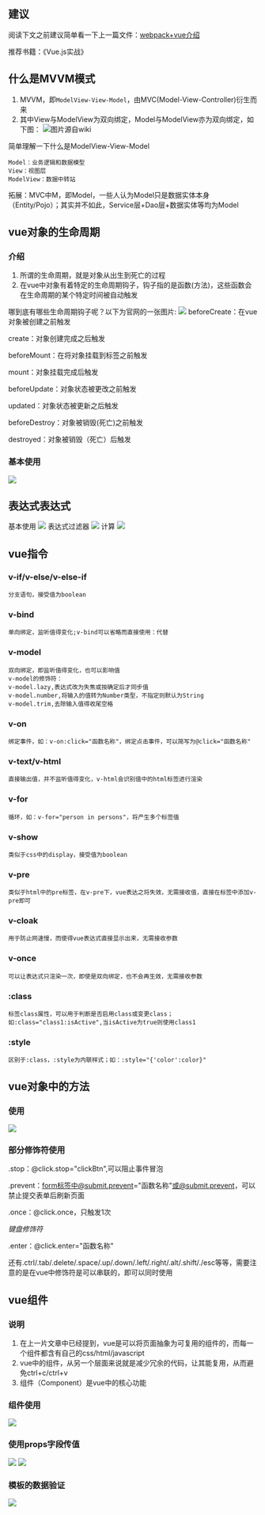 ## 建议
阅读下文之前建议简单看一下上一篇文件：[webpack+vue介绍](http://www.tandi.wiki/webpack_vue%E4%BB%8B%E7%BB%8D/)

推荐书籍：《Vue.js实战》

## 什么是MVVM模式
1. MVVM，即`ModelView-View-Model`，由MVC(Model-View-Controller)衍生而来
2. 其中View与ModelView为双向绑定，Model与ModelView亦为双向绑定，如下图：
![图片源自wiki](images/1.png)

简单理解一下什么是ModelView-View-Model

    Model：业务逻辑和数据模型
    View：视图层
    ModelView：数据中转站

拓展：MVC中M，即Model，一些人认为Model只是数据实体本身（Entity/Pojo）；其实并不如此，Service层+Dao层+数据实体等均为Model

## vue对象的生命周期
### 介绍
1. 所谓的生命周期，就是对象从出生到死亡的过程
2. 在vue中对象有着特定的生命周期钩子，钩子指的是函数(方法)，这些函数会在生命周期的某个特定时间被自动触发

哪到底有哪些生命周期钩子呢？以下为官网的一张图片:
![](images/2.png)
beforeCreate：在vue对象被创建之前触发

create：对象创建完成之后触发

beforeMount：在将对象挂载到标签之前触发

mount：对象挂载完成后触发

beforeUpdate：对象状态被更改之前触发

updated：对象状态被更新之后触发

beforeDestroy：对象被销毁(死亡)之前触发

destroyed：对象被销毁（死亡）后触发

### 基本使用
![](images/3.png)

## 表达式表达式
基本使用
![](images/4.png)
表达式过滤器
![](images/5.png)
计算
![](images/6.png)

## vue指令
### v-if/v-else/v-else-if
    分支语句，接受值为boolean

### v-bind
    单向绑定，监听值得变化;v-bind可以省略而直接使用：代替

### v-model
    双向绑定，即监听值得变化，也可以影响值
    v-model的修饰符：
    v-model.lazy,表达式改为失焦或按确定后才同步值
    v-model.number,将输入的值转为Number类型，不指定则默认为String
    v-model.trim,去除输入值得收尾空格

### v-on
    绑定事件，如：v-on:click="函数名称"，绑定点击事件，可以简写为@click="函数名称"

### v-text/v-html
    直接输出值，并不监听值得变化，v-html会识别值中的html标签进行渲染

### v-for
    循环，如：v-for="person in persons"，将产生多个标签值

### v-show
    类似于css中的display，接受值为boolean

### v-pre
    类似于html中的pre标签，在v-pre下，vue表达之将失效，无需接收值，直接在标签中添加v-pre即可

### v-cloak
    用于防止网速慢，而使得vue表达式直接显示出来，无需接收参数

### v-once
    可以让表达式只渲染一次，即使是双向绑定，也不会再生效，无需接收参数

### :class
    标签class属性，可以用于判断是否启用class或变更class；如:class="class1:isActive",当isActive为true则使用class1

### :style
    区别于:class，:style为内联样式；如：:style="{'color':color}"

## vue对象中的方法
### 使用
![](images/7.png)

### 部分修饰符使用
.stop：@click.stop="clickBtn",可以阻止事件冒泡

.prevent：form标签中@submit.prevent="函数名称"或@submit.prevent，可以禁止提交表单后刷新页面

.once：@click.once，只触发1次

*键盘修饰符*

.enter：@click.enter="函数名称"

还有.ctrl/.tab/.delete/.space/.up/.down/.left/.right/.alt/.shift/./esc等等，需要注意的是在vue中修饰符是可以串联的，即可以同时使用


## vue组件
### 说明
1. 在上一片文章中已经提到，vue是可以将页面抽象为可复用的组件的，而每一个组件都含有自己的css/html/javascript
2. vue中的组件，从另一个层面来说就是减少冗余的代码，让其能复用，从而避免ctrl+c/ctrl+v
3. 组件（Component）是vue中的核心功能

### 组件使用
![](images/8.png)

### 使用props字段传值
![](images/9.png)
![](images/10.png)

### 模板的数据验证
![](images/11.png)